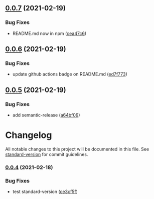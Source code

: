 ## [0.0.7](https://github.com/pchmn/la-danze-ui/compare/v0.0.6...v0.0.7) (2021-02-19)


### Bug Fixes

* README.md now in npm ([cea47c6](https://github.com/pchmn/la-danze-ui/commit/cea47c65f9124e66459df768d72b7afd83d0cbf4))

## [0.0.6](https://github.com/pchmn/la-danze-ui/compare/v0.0.5...v0.0.6) (2021-02-19)


### Bug Fixes

* update github actions badge on README.md ([ed7f773](https://github.com/pchmn/la-danze-ui/commit/ed7f77310af5258a8dc660799d4299dc602bd869))

## [0.0.5](https://github.com/pchmn/la-danze-ui/compare/v0.0.4...v0.0.5) (2021-02-19)


### Bug Fixes

* add semantic-release ([a64bf09](https://github.com/pchmn/la-danze-ui/commit/a64bf09b834dc72118eec0b3075fdefa348ba34c))

# Changelog

All notable changes to this project will be documented in this file. See [standard-version](https://github.com/conventional-changelog/standard-version) for commit guidelines.

### [0.0.4](https://github.com/pchmn/la-danze-ui/compare/v0.0.3...v0.0.4) (2021-02-18)


### Bug Fixes

* test standard-version ([ce3cf5f](https://github.com/pchmn/la-danze-ui/commit/ce3cf5fefa1d41237d12207b52efd40e00302020))
